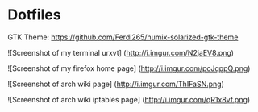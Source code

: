 # Dotfiles

GTK Theme: https://github.com/Ferdi265/numix-solarized-gtk-theme

![Screenshot of my terminal urxvt] (http://i.imgur.com/N2jaEV8.png)

![Screenshot of my firefox home page] (http://i.imgur.com/pcJqppQ.png)

![Screenshot of arch wiki page] (http://i.imgur.com/ThIFaSN.png)

![Screenshot of arch wiki iptables page] (http://i.imgur.com/qR1x8vf.png)
